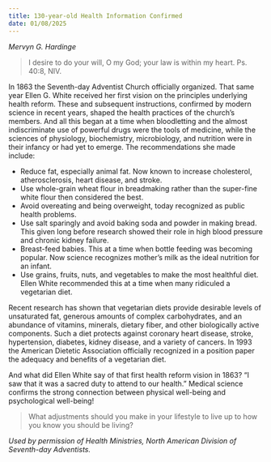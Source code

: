 ```yaml
---
title: 130-year-old Health Information Confirmed
date: 01/08/2025
---
```


_Mervyn G. Hardinge_

> <p></p>
> I desire to do your will, O my God; your law is within my heart. Ps. 40:8, NIV.

In 1863 the Seventh-day Adventist Church officially organized. That same year Ellen G. White received her first vision on the principles underlying health reform. These and subsequent instructions, confirmed by modern science in recent years, shaped the health practices of the church’s members. And all this began at a time when bloodletting and the almost indiscriminate use of powerful drugs were the tools of medicine, while the sciences of physiology, biochemistry, microbiology, and nutrition were in their infancy or had yet to emerge. The recommendations she made include:

- Reduce fat, especially animal fat. Now known to increase cholesterol, atherosclerosis, heart disease, and stroke.
- Use whole-grain wheat flour in breadmaking rather than the super-fine white flour then considered the best.
- Avoid overeating and being overweight, today recognized as public health problems.
- Use salt sparingly and avoid baking soda and powder in making bread. This given long before research showed their role in high blood pressure and chronic kidney failure.
- Breast-feed babies. This at a time when bottle feeding was becoming popular. Now science recognizes mother’s milk as the ideal nutrition for an infant.
- Use grains, fruits, nuts, and vegetables to make the most healthful diet. Ellen White recommended this at a time when many ridiculed a vegetarian diet.

Recent research has shown that vegetarian diets provide desirable levels of unsaturated fat, generous amounts of complex carbohydrates, and an abundance of vitamins, minerals, dietary fiber, and other biologically active components. Such a diet protects against coronary heart disease, stroke, hypertension, diabetes, kidney disease, and a variety of cancers. In 1993 the American Dietetic Association officially recognized in a position paper the adequacy and benefits of a vegetarian diet.

And what did Ellen White say of that first health reform vision in 1863? “I saw that it was a sacred duty to attend to our health.” Medical science confirms the strong connection between physical well-being and psychological well-being!

> <callout></callout>
> What adjustments should you make in your lifestyle to live up to how you know you should be living?

_Used by permission of Health Ministries, North American Division of Seventh-day Adventists._